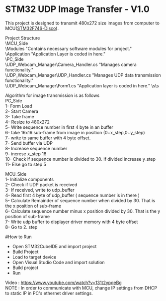 # STM32 UDP Image Transfer - V1.0

This project is designed to transmit 480x272 size images from computer to MCU([STM32F746-Disco](https://www.st.com/en/evaluation-tools/32f746gdiscovery.html)).

Project Structure  
\MCU_Side  
 \Modules       "Contains necessary software modules for project."  
 \Application   "Application Layer is coded in here."  
\PC_Side   
 \UDP_Webcam_Manager\Camera_Handler.cs   "Manages camera functionality."  
 \UDP_Webcam_Manager\UDP_Handler.cs      "Manages UDP data transmission functionality."  
 \UDP_Webcam_Manager\Form1.cs            "Application layer is coded in here." \s\s  

Algorithm for image transmission is as follows                                
PC_Side                          
1- Form Load                                  
2- Start Camera                                                                                          
3- Take frame       
4- Resize to 480x272     
5- Write sequence number in first 4 byte in an buffer   
6- take 16x16 sub-frame from image in position (0+x_step,0+y_step)   
7- write to same buffer with 4 byte offset.  
7- Send buffer via UDP  
8- Increase sequence number   
9- increse x_step 16   
10- Check if sequence number is divided to 30. If divided increase y_step  
11- Else go to step 5  

MCU_Side  
1- Initialize components  
2- Check if UDP packet is received  
3- If received, write to udp_buffer  
4- Read first 4 byte of udp_buffer ( sequence number is in there )  
5- Calculate Remainder of sequence number when divided by 30. That is the x position of sub-frame  
6- Calculate sequence number minus x position divided by 30. That is the y position of sub-frame  
7- Write udp buffer to displayer driver memory with 4 byte offset  
8- Go to 2. step  

#How to Run
- Open STM32CubeIDE and import project
- Build Project
- Load to target device 
- Open Visual Studio Code and import solution
- Build project
- Run

Video : https://www.youtube.com/watch?v=131t2ypqeBg   
NOTE : In order to communicate with MCU, change IP settings from DHCP to static IP in PC's ethernet driver settings.

